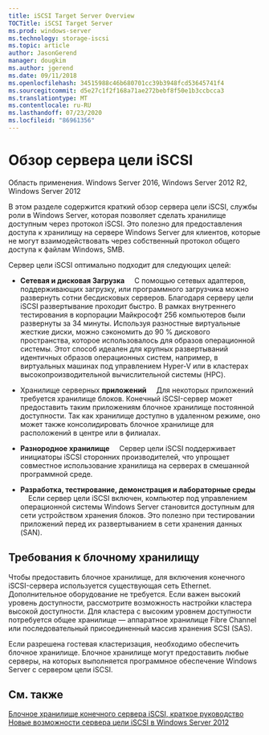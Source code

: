 ```yaml
---
title: iSCSI Target Server Overview
TOCTitle: iSCSI Target Server
ms.prod: windows-server
ms.technology: storage-iscsi
ms.topic: article
author: JasonGerend
manager: dougkim
ms.author: jgerend
ms.date: 09/11/2018
ms.openlocfilehash: 34515988c46b680701cc39b3948fcd53645741f4
ms.sourcegitcommit: d5e27c1f2f168a71ae272bebf8f50e1b3ccbcca3
ms.translationtype: MT
ms.contentlocale: ru-RU
ms.lasthandoff: 07/23/2020
ms.locfileid: "86961356"
---
```

# <a name="iscsi-target-server-overview"></a>Обзор сервера цели iSCSI

Область применения. Windows Server 2016, Windows Server 2012 R2, Windows Server 2012

В этом разделе содержится краткий обзор сервера цели iSCSI, службы роли в Windows Server, которая позволяет сделать хранилище доступным через протокол iSCSI. Это полезно для предоставления доступа к хранилищу на сервере Windows Server для клиентов, которые не могут взаимодействовать через собственный протокол общего доступа к файлам Windows, SMB.

Сервер цели iSCSI оптимально подходит для следующих целей:

* **Сетевая и дисковая Загрузка**     С помощью сетевых адаптеров, поддерживающих загрузку, или программного загрузчика можно развернуть сотни бесдисковых серверов. Благодаря серверу цели iSCSI развертывание проходит быстро. В рамках внутреннего тестирования в корпорации Майкрософт 256 компьютеров были развернуты за 34 минуты. Используя разностные виртуальные жесткие диски, можно сэкономить до 90 % дискового пространства, которое использовалось для образов операционной системы. Этот способ идеален для крупных развертываний идентичных образов операционных систем, например, в виртуальных машинах под управлением Hyper-V или в кластерах высокопроизводительной вычислительной системы (HPC).

* Хранилище серверных **приложений**     Для некоторых приложений требуется хранилище блоков. Конечный iSCSI-сервер может предоставить таким приложениям блочное хранилище постоянной доступности. Так как хранилище доступно в удаленном режиме, оно может также консолидировать блочное хранилище для расположений в центре или в филиалах.

* **Разнородное хранилище**     Сервер цели iSCSI поддерживает инициаторы iSCSI сторонних производителей, что упрощает совместное использование хранилища на серверах в смешанной программной среде.

* **Разработка, тестирование, демонстрация и лабораторные среды**     Если сервер цели iSCSI включен, компьютер под управлением операционной системы Windows Server становится доступным для сети устройством хранения блоков. Это полезно при тестировании приложений перед их развертыванием в сети хранения данных (SAN).

## <a name="block-storage-requirements"></a>Требования к блочному хранилищу

Чтобы предоставить блочное хранилище, для включения конечного iSCSI-сервера используется существующая сеть Ethernet. Дополнительное оборудование не требуется. Если важен высокий уровень доступности, рассмотрите возможность настройки кластера высокой доступности. Для кластера с высоким уровнем доступности потребуется общее хранилище — аппаратное хранилище Fibre Channel или последовательный присоединенный массив хранения SCSI (SAS).

Если разрешена гостевая кластеризация, необходимо обеспечить блочное хранилище. Блочное хранилище могут предоставить любые серверы, на которых выполняется программное обеспечение Windows Server с сервером цели iSCSI.

## <a name="see-also"></a>См. также

[Блочное хранилище конечного сервера iSCSI, краткое руководство](/previous-versions/windows/it-pro/windows-server-2012-r2-and-2012/hh848268(v%3dws.11))  
[Новые возможности сервера цели iSCSI в Windows Server 2012](/previous-versions/windows/it-pro/windows-server-2012-r2-and-2012/dn305893(v%3dws.11))
